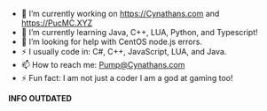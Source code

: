 - 🔭 I’m currently working on  https://Cynathans.com and https://PucMC.XYZ
- 🌱 I’m currently learning Java, C++, LUA, Python, and Typescript!
- 🤔 I’m looking for help with CentOS node.js errors.	
- ⚡ I usually code in: C#, C++, JavaScript, LUA, and Java.
- 📫 How to reach me: Pump@Cynathans.com
- ⚡ Fun fact: I am not just a coder I am a god at gaming too!

**INFO OUTDATED**

